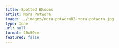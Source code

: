 ```yaml
---
title: Spotted Blooms
artist: Nora Potwora
image: ../images/nora-potwora02-nora-potwora.jpg
type: Inne
url: null
format: 40x50cm
featured: false
---
```

